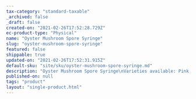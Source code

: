 ```yaml
---
tax-category: "standard-taxable"
_archived: false
_draft: false
created-on: "2021-02-26T17:52:28.729Z"
ec-product-type: "Physical"
name: "Oyster Mushroom Spore Syringe"
slug: "oyster-mushroom-spore-syringe"
featured: false
shippable: true
updated-on: "2021-02-26T17:52:31.915Z"
default-sku: "site/sku/oyster-mushroom-spore-syringe.md"
description: "Oyster Mushroom Spore Syringe\nVarieties available: Pink,Grey and Golden.</span></p>\n<p><span data-mce-fragment=\"1\">Oyster mushrooms are a common fungi utilised in Asian-style cuisine. This mushroom is found throughout north and south America, Europe and Asia. We like using it as a meat replacement in noodle broths, delicious!</span></p>\n<p>Contents: Sterile water and hydrated oyster<span> </span>spores</p>\n<p><span>Each of our spore syringes is </span><span>created using</span><span> sustainably sourced mushroom spores.</span><br></p>\n</div>\n<p><span>Size: 10ml aqueous spore syringe</span></p>\n<p>Our spore syringes have been manufactured in the UK in a sterile environment.<br></p>\n<p><span>We have created a \"</span><a href=\"https://femaleforager.com/blogs/mushroomcultivation/how-to-use-a-spore-syringe\" title=\"How to Use a Spore Syringe\">how to use a spore syringe</a><span>\" guide which contains the typical Do’s and Don’t of mushroom cultivation, to get you started on your mushroom growing journey!"
published-on: null
tags: "product"
layout: "single-product.html"
---
```



